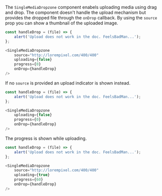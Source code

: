 The `SingleMediaDropzone` component enabels uploading media using drag and drop. The component doesn't handle the
upload mechanism but provides the dropped file through the `onDrop` callback. By using the `source` prop you can show
a thumbnail of the uploaded image.

```javascript
const handleDrop = (file) => {
    alert('Upload does not work in the doc. FeelsBadMan...');
};

<SingleMediaDropzone
    source="http://lorempixel.com/400/400"
    uploading={false}
    progress={0}
    onDrop={handleDrop}
/>
```

If no `source` is provided an upload indicator is shown instead.

```javascript
const handleDrop = (file) => {
    alert('Upload does not work in the doc. FeelsBadMan...');
};

<SingleMediaDropzone
    uploading={false}
    progress={0}
    onDrop={handleDrop}
/>
```

The progress is shown while uploading.

```javascript
const handleDrop = (file) => {
    alert('Upload does not work in the doc. FeelsBadMan...');
};

<SingleMediaDropzone
    source="http://lorempixel.com/400/400"
    uploading={true}
    progress={60}
    onDrop={handleDrop}
/>
```
